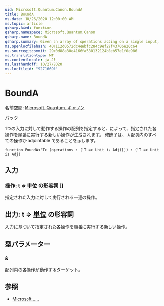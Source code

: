 ```yaml
---
uid: Microsoft.Quantum.Canon.BoundA
title: BoundA
ms.date: 10/26/2020 12:00:00 AM
ms.topic: article
qsharp.kind: function
qsharp.namespace: Microsoft.Quantum.Canon
qsharp.name: BoundA
qsharp.summary: Given an array of operations acting on a single input, produces a new operation that performs each given operation in sequence. The modifier `A` indicates that all operations in the array are adjointable.
ms.openlocfilehash: 40c112d0572dc4eebfc284c9ef29f43706e20c64
ms.sourcegitcommit: 29e0d88a30e4166fa580132124b0eb57e1f0e986
ms.translationtype: MT
ms.contentlocale: ja-JP
ms.lasthandoff: 10/27/2020
ms.locfileid: "92716690"
---
```

# <a name="bounda-function"></a>BoundA

名前空間: [Microsoft. Quantum. キャノン](xref:Microsoft.Quantum.Canon)

パック [](https://nuget.org/packages/)


1つの入力に対して動作する操作の配列を指定すると、によって、指定された各操作を順番に実行する新しい操作が生成されます。
修飾子は、 `A` 配列内のすべての操作が adjointable であることを示します。

```qsharp
function BoundA<'T> (operations : ('T => Unit is Adj)[]) : ('T => Unit is Adj)
```


## <a name="input"></a>入力

### <a name="operations--t--unit-adj"></a>操作: t => [単位](xref:microsoft.quantum.lang-ref.unit) の形容詞 []

指定された入力に対して実行される一連の操作。



## <a name="output--t--unit-adj"></a>出力: t => [単位](xref:microsoft.quantum.lang-ref.unit) の形容詞

入力に基づいて指定された各操作を順番に実行する新しい操作。

## <a name="type-parameters"></a>型パラメーター

### <a name="t"></a>&

配列内の各操作が動作するターゲット。

## <a name="see-also"></a>参照

- [Microsoft......](xref:Microsoft.Quantum.Canon.Bound)